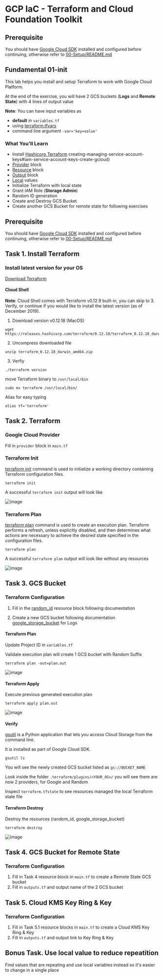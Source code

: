 
# GCP IaC - Terraform and Cloud Foundation Toolkit

## **Prerequisite**

You should have [Google Cloud SDK](https://cloud.google.com/sdk/docs/downloads-interactive) installed and configured before continuing, otherwise refer to [00-Setup/README.md](../../00-Setup/README.md)


## **Fundamental 01-init**

This lab helps you install and setup Terraform to work with Google Cloud Platform.

At the end of the exercise, you will have 2 GCS buckets (**Logs** and **Remote State**) with 4 lines of output value

**Note**: You can have input variables as

* **default** in `variables.tf`
* using [terraform.tfvars](https://www.terraform.io/docs/configuration/variables.html#variable-definitions-tfvars-files)
* command line argument `-var='key=value'`


### What You’ll Learn

*   Install [Hashicorp Terraform](https://www.terraform.io/)
creating-managing-service-account-keys#iam-service-account-keys-create-gcloud)
*   [Provider](https://www.terraform.io/docs/configuration/providers.html) block
*   [Resource](https://www.terraform.io/docs/configuration/resources.html) block
*   [Output](https://www.terraform.io/docs/configuration/outputs.html) block
*   [Local](https://www.terraform.io/docs/configuration/locals.html) values
*   Initialize Terraform with local state
*   Grant IAM Role (**Storage Admin**)
*   Random ID generation
*   Create and Destroy GCS Bucket
*   Create another GCS Bucket for remote state for following exercises

## Prerequisite

You should have [Google Cloud SDK](https://cloud.google.com/sdk/docs/downloads-interactive) installed and configured before continuing, otherwise refer to [00-Setup/README.md](../../00-Setup/README.md)


## Task 1. Install Terraform

### Install latest version for your OS

[Download Terraform](https://www.terraform.io/downloads.html)

#### Cloud Shell

**Note**: Cloud Shell comes with Terraform v0.12.9 built-in, you can skip to 3. Verify, or continue if you would like to install the latest version (as of December 2019).

1. Download version v0.12.18 (MacOS)

```
wget https://releases.hashicorp.com/terraform/0.12.18/terraform_0.12.18_darwin_amd64.zip
```

2. Uncompress downloaded file

```
unzip terraform_0.12.18_darwin_amd64.zip
```

3. Verfiy

```
./terraform version
```

move Terraform binary to `/usr/local/bin`

```
sudo mv terraform /usr/local/bin/
```

Alias for easy typing

```
alias tf='terraform'
```

## Task 2. Terraform

### Google Cloud Provider

Fill in `provider` block in `main.tf`


###  Terraform Init

[terraform init](https://www.terraform.io/docs/commands/init.html) command is used to initialize a working directory containing Terraform configuration files.


```
terraform init
```

A successful `terraform init` output will look like

![image](./images/terraform_init.png "Terraform Init")

###  Terraform Plan

[terraform plan](https://www.terraform.io/docs/commands/plan.html) command is used to create an execution plan. Terraform performs a refresh, unless explicitly disabled, and then determines what actions are necessary to achieve the desired state specified in the configuration files.

```
terraform plan
```

A successful `terraform plan` output will look like without any resources

![image](./images/terraform_plan.png "Terraform Plan")


## Task 3. GCS Bucket

### Terraform Configuration

1. Fill in the [random_id](https://www.terraform.io/docs/providers/random/r/id.html) resource block following documentation

2. Create a new GCS bucket following documentation [google_storage_bucket](https://www.terraform.io/docs/providers/google/r/storage_bucket.html) for Logs

#### Terraform Plan

Update Project ID in `variables.tf`

Validate execution plan will create 1 GCS bucket with Random Suffix

```
terraform plan -out=plan.out
```

![image](./images/gcs_bucket_plan.png "Plan Execution")

#### Terraform Apply

Execute previous generated execution plan

```
terraform apply plan.out
```
![image](./images/gcs_bucket_apply.png "Create GCS Bucket")

#### Verify

[gsutil](https://cloud.google.com/storage/docs/gsutil) is a Python application that lets you access Cloud Storage from the command line.

It is installed as part of Google Cloud SDK.

```
gsutil ls
```

You will see the newly created GCS bucket listed as `gs://BUCKET_NAME`

Look inside the folder `.terraform/plugins/<YOUR_OS>/` you will see there are now 2 providers, for Google and Random

Inspect `terraform.tfstate` to see resources managed the local Terraform state file


#### Terraform Destroy

Destroy the resources (random_id, google_storage_bucket)

```
terraform destroy
```

![image](./images/gcs_bucket_destroy.png "Destroy GCS Bucket")


## Task 4. GCS Bucket for Remote State

### Terraform Configuration

1. Fill in Task 4 resource block in `main.tf` to create a Remote State GCS bucket
2. Fill in `outputs.tf` and output name of the 2 GCS bucket


## Task 5. Cloud KMS Key Ring & Key

### Terraform Configuration

1. Fill in Task 5.1 resource blocks in `main.tf` to create a Cloud KMS Key Ring & Key
2. Fill in `outputs.tf` and output link to Key Ring & Key


## Bonus Task. Use local value to reduce repeatition

Find values that are repeating and use local variables instead so it's easier to change in a single place
